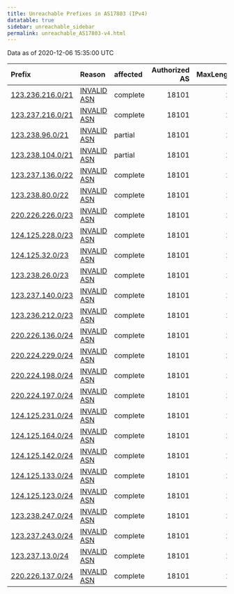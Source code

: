 ```yaml
---
title: Unreachable Prefixes in AS17803 (IPv4)
datatable: true
sidebar: unreachable_sidebar
permalink: unreachable_AS17803-v4.html
---
```


Data as of 2020-12-06 15:35:00 UTC


<div class="datatable-begin"></div>

| Prefix                                                     | Reason                                                                                                  | affected   |   Authorized AS |   MaxLength | Anchor                                       |   unreachable /24s |
|:-----------------------------------------------------------|:--------------------------------------------------------------------------------------------------------|:-----------|----------------:|------------:|:---------------------------------------------|-------------------:|
| [123.236.216.0/21](https://stat.ripe.net/123.236.216.0/21) | [INVALID ASN](https://rpki-validator.ripe.net/announcement-preview?asn=AS17803&prefix=123.236.216.0/21) | complete   |           18101 |          24 | [APNIC](unreachable_APNIC_RPKI_Root-v4.html) |                  8 |
| [123.237.216.0/21](https://stat.ripe.net/123.237.216.0/21) | [INVALID ASN](https://rpki-validator.ripe.net/announcement-preview?asn=AS17803&prefix=123.237.216.0/21) | complete   |           18101 |          24 | [APNIC](unreachable_APNIC_RPKI_Root-v4.html) |                  8 |
| [123.238.96.0/21](https://stat.ripe.net/123.238.96.0/21)   | [INVALID ASN](https://rpki-validator.ripe.net/announcement-preview?asn=AS17803&prefix=123.238.96.0/21)  | partial    |           18101 |          24 | [APNIC](unreachable_APNIC_RPKI_Root-v4.html) |                  8 |
| [123.238.104.0/21](https://stat.ripe.net/123.238.104.0/21) | [INVALID ASN](https://rpki-validator.ripe.net/announcement-preview?asn=AS17803&prefix=123.238.104.0/21) | partial    |           18101 |          24 | [APNIC](unreachable_APNIC_RPKI_Root-v4.html) |                  8 |
| [123.237.136.0/22](https://stat.ripe.net/123.237.136.0/22) | [INVALID ASN](https://rpki-validator.ripe.net/announcement-preview?asn=AS17803&prefix=123.237.136.0/22) | complete   |           18101 |          24 | [APNIC](unreachable_APNIC_RPKI_Root-v4.html) |                  4 |
| [123.238.80.0/22](https://stat.ripe.net/123.238.80.0/22)   | [INVALID ASN](https://rpki-validator.ripe.net/announcement-preview?asn=AS17803&prefix=123.238.80.0/22)  | complete   |           18101 |          24 | [APNIC](unreachable_APNIC_RPKI_Root-v4.html) |                  4 |
| [220.226.226.0/23](https://stat.ripe.net/220.226.226.0/23) | [INVALID ASN](https://rpki-validator.ripe.net/announcement-preview?asn=AS17803&prefix=220.226.226.0/23) | complete   |           18101 |          24 | [APNIC](unreachable_APNIC_RPKI_Root-v4.html) |                  2 |
| [124.125.228.0/23](https://stat.ripe.net/124.125.228.0/23) | [INVALID ASN](https://rpki-validator.ripe.net/announcement-preview?asn=AS17803&prefix=124.125.228.0/23) | complete   |           18101 |          24 | [APNIC](unreachable_APNIC_RPKI_Root-v4.html) |                  2 |
| [124.125.32.0/23](https://stat.ripe.net/124.125.32.0/23)   | [INVALID ASN](https://rpki-validator.ripe.net/announcement-preview?asn=AS17803&prefix=124.125.32.0/23)  | complete   |           18101 |          24 | [APNIC](unreachable_APNIC_RPKI_Root-v4.html) |                  2 |
| [123.238.26.0/23](https://stat.ripe.net/123.238.26.0/23)   | [INVALID ASN](https://rpki-validator.ripe.net/announcement-preview?asn=AS17803&prefix=123.238.26.0/23)  | complete   |           18101 |          24 | [APNIC](unreachable_APNIC_RPKI_Root-v4.html) |                  2 |
| [123.237.140.0/23](https://stat.ripe.net/123.237.140.0/23) | [INVALID ASN](https://rpki-validator.ripe.net/announcement-preview?asn=AS17803&prefix=123.237.140.0/23) | complete   |           18101 |          24 | [APNIC](unreachable_APNIC_RPKI_Root-v4.html) |                  2 |
| [123.236.212.0/23](https://stat.ripe.net/123.236.212.0/23) | [INVALID ASN](https://rpki-validator.ripe.net/announcement-preview?asn=AS17803&prefix=123.236.212.0/23) | complete   |           18101 |          24 | [APNIC](unreachable_APNIC_RPKI_Root-v4.html) |                  2 |
| [220.226.136.0/24](https://stat.ripe.net/220.226.136.0/24) | [INVALID ASN](https://rpki-validator.ripe.net/announcement-preview?asn=AS17803&prefix=220.226.136.0/24) | complete   |           18101 |          24 | [APNIC](unreachable_APNIC_RPKI_Root-v4.html) |                  1 |
| [220.224.229.0/24](https://stat.ripe.net/220.224.229.0/24) | [INVALID ASN](https://rpki-validator.ripe.net/announcement-preview?asn=AS17803&prefix=220.224.229.0/24) | complete   |           18101 |          24 | [APNIC](unreachable_APNIC_RPKI_Root-v4.html) |                  1 |
| [220.224.198.0/24](https://stat.ripe.net/220.224.198.0/24) | [INVALID ASN](https://rpki-validator.ripe.net/announcement-preview?asn=AS17803&prefix=220.224.198.0/24) | complete   |           18101 |          24 | [APNIC](unreachable_APNIC_RPKI_Root-v4.html) |                  1 |
| [220.224.197.0/24](https://stat.ripe.net/220.224.197.0/24) | [INVALID ASN](https://rpki-validator.ripe.net/announcement-preview?asn=AS17803&prefix=220.224.197.0/24) | complete   |           18101 |          24 | [APNIC](unreachable_APNIC_RPKI_Root-v4.html) |                  1 |
| [124.125.231.0/24](https://stat.ripe.net/124.125.231.0/24) | [INVALID ASN](https://rpki-validator.ripe.net/announcement-preview?asn=AS17803&prefix=124.125.231.0/24) | complete   |           18101 |          24 | [APNIC](unreachable_APNIC_RPKI_Root-v4.html) |                  1 |
| [124.125.164.0/24](https://stat.ripe.net/124.125.164.0/24) | [INVALID ASN](https://rpki-validator.ripe.net/announcement-preview?asn=AS17803&prefix=124.125.164.0/24) | complete   |           18101 |          24 | [APNIC](unreachable_APNIC_RPKI_Root-v4.html) |                  1 |
| [124.125.142.0/24](https://stat.ripe.net/124.125.142.0/24) | [INVALID ASN](https://rpki-validator.ripe.net/announcement-preview?asn=AS17803&prefix=124.125.142.0/24) | complete   |           18101 |          24 | [APNIC](unreachable_APNIC_RPKI_Root-v4.html) |                  1 |
| [124.125.133.0/24](https://stat.ripe.net/124.125.133.0/24) | [INVALID ASN](https://rpki-validator.ripe.net/announcement-preview?asn=AS17803&prefix=124.125.133.0/24) | complete   |           18101 |          24 | [APNIC](unreachable_APNIC_RPKI_Root-v4.html) |                  1 |
| [124.125.123.0/24](https://stat.ripe.net/124.125.123.0/24) | [INVALID ASN](https://rpki-validator.ripe.net/announcement-preview?asn=AS17803&prefix=124.125.123.0/24) | complete   |           18101 |          24 | [APNIC](unreachable_APNIC_RPKI_Root-v4.html) |                  1 |
| [123.238.247.0/24](https://stat.ripe.net/123.238.247.0/24) | [INVALID ASN](https://rpki-validator.ripe.net/announcement-preview?asn=AS17803&prefix=123.238.247.0/24) | complete   |           18101 |          24 | [APNIC](unreachable_APNIC_RPKI_Root-v4.html) |                  1 |
| [123.237.243.0/24](https://stat.ripe.net/123.237.243.0/24) | [INVALID ASN](https://rpki-validator.ripe.net/announcement-preview?asn=AS17803&prefix=123.237.243.0/24) | complete   |           18101 |          24 | [APNIC](unreachable_APNIC_RPKI_Root-v4.html) |                  1 |
| [123.237.13.0/24](https://stat.ripe.net/123.237.13.0/24)   | [INVALID ASN](https://rpki-validator.ripe.net/announcement-preview?asn=AS17803&prefix=123.237.13.0/24)  | complete   |           18101 |          24 | [APNIC](unreachable_APNIC_RPKI_Root-v4.html) |                  1 |
| [220.226.137.0/24](https://stat.ripe.net/220.226.137.0/24) | [INVALID ASN](https://rpki-validator.ripe.net/announcement-preview?asn=AS17803&prefix=220.226.137.0/24) | complete   |           18101 |          24 | [APNIC](unreachable_APNIC_RPKI_Root-v4.html) |                  1 |

<div class="datatable-end"></div>